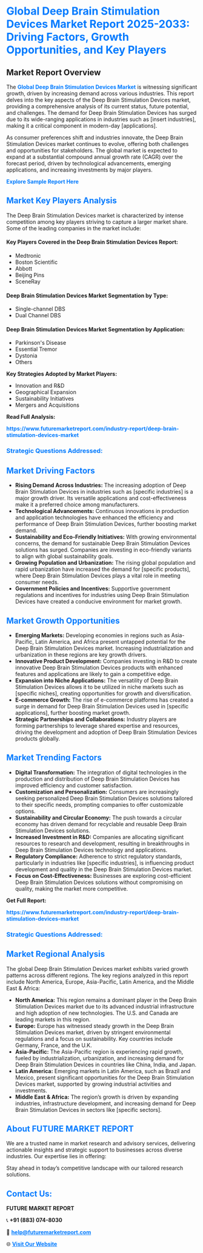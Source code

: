 <h1 style="color: #007BFF;">Global Deep Brain Stimulation Devices Market Report 2025-2033: Driving Factors, Growth Opportunities, and Key Players</h1>

<section id="overview">
<h2>Market Report Overview</h2>
<p>The <a href="https://www.futuremarketreport.com/industry-report/deep-brain-stimulation-devices-market" style="color: #007BFF; text-decoration: none;"><strong>Global Deep Brain Stimulation Devices Market</strong></a> is witnessing significant growth, driven by increasing demand across various industries. This report delves into the key aspects of the Deep Brain Stimulation Devices market, providing a comprehensive analysis of its current status, future potential, and challenges. The demand for Deep Brain Stimulation Devices has surged due to its wide-ranging applications in industries such as [insert industries], making it a critical component in modern-day [applications].</p>
<p>As consumer preferences shift and industries innovate, the Deep Brain Stimulation Devices market continues to evolve, offering both challenges and opportunities for stakeholders. The global market is expected to expand at a substantial compound annual growth rate (CAGR) over the forecast period, driven by technological advancements, emerging applications, and increasing investments by major players.</p>
</section>

<section id="overview">
<p><a href="https://www.futuremarketreport.com/request-sample/reportId=57091" style="color: #007BFF; text-decoration: none;"><strong>Explore Sample Report Here</strong></a></p>
</section>

<section id="key-players">
<h2 style="color: #007BFF;">Market Key Players Analysis</h2>
<p>The Deep Brain Stimulation Devices market is characterized by intense competition among key players striving to capture a larger market share. Some of the leading companies in the market include:</p>
<h4>Key Players Covered in the Deep Brain Stimulation Devices Report:</h4>
<ul><li>Medtronic</li><li>Boston Scientific</li><li>Abbott</li><li>Beijing Pins</li><li>SceneRay</li></ul>
<h4>Deep Brain Stimulation Devices Market Segmentation by Type:</h4>
<ul><li>Single-channel DBS</li><li>Dual Channel DBS</li></ul>

<h4>Deep Brain Stimulation Devices Market Segmentation by Application:</h4>
<ul><li>Parkinson&#039;s Disease</li><li>Essential Tremor</li><li>Dystonia</li><li>Others</li></ul>
<p><strong>Key Strategies Adopted by Market Players:</strong></p>
<ul>
<li>Innovation and R&D</li>
<li>Geographical Expansion</li>
<li>Sustainability Initiatives</li>
<li>Mergers and Acquisitions</li>
</ul>
</section>

<section>
<p><strong>Read Full Analysis: </strong></p><a href="https://www.futuremarketreport.com/industry-report/deep-brain-stimulation-devices-market" style="color: #007BFF; text-decoration: none;"><strong>https://www.futuremarketreport.com/industry-report/deep-brain-stimulation-devices-market</strong></a>
<h3 style="color: #007BFF;">Strategic Questions Addressed:</h3>
</section>

<section id="driving-factors">
<h2 style="color: #007BFF;">Market Driving Factors</h2>
<ul>
<li><strong>Rising Demand Across Industries:</strong> The increasing adoption of Deep Brain Stimulation Devices in industries such as [specific industries] is a major growth driver. Its versatile applications and cost-effectiveness make it a preferred choice among manufacturers.</li>
<li><strong>Technological Advancements:</strong> Continuous innovations in production and application technologies have enhanced the efficiency and performance of Deep Brain Stimulation Devices, further boosting market demand.</li>
<li><strong>Sustainability and Eco-Friendly Initiatives:</strong> With growing environmental concerns, the demand for sustainable Deep Brain Stimulation Devices solutions has surged. Companies are investing in eco-friendly variants to align with global sustainability goals.</li>
<li><strong>Growing Population and Urbanization:</strong> The rising global population and rapid urbanization have increased the demand for [specific products], where Deep Brain Stimulation Devices plays a vital role in meeting consumer needs.</li>
<li><strong>Government Policies and Incentives:</strong> Supportive government regulations and incentives for industries using Deep Brain Stimulation Devices have created a conducive environment for market growth.</li>
</ul>
</section>

<section id="growth-opportunities">
<h2 style="color: #007BFF;">Market Growth Opportunities</h2>
<ul>
<li><strong>Emerging Markets:</strong> Developing economies in regions such as Asia-Pacific, Latin America, and Africa present untapped potential for the Deep Brain Stimulation Devices market. Increasing industrialization and urbanization in these regions are key growth drivers.</li>
<li><strong>Innovative Product Development:</strong> Companies investing in R&D to create innovative Deep Brain Stimulation Devices products with enhanced features and applications are likely to gain a competitive edge.</li>
<li><strong>Expansion into Niche Applications:</strong> The versatility of Deep Brain Stimulation Devices allows it to be utilized in niche markets such as [specific niches], creating opportunities for growth and diversification.</li>
<li><strong>E-commerce Growth:</strong> The rise of e-commerce platforms has created a surge in demand for Deep Brain Stimulation Devices used in [specific applications], further boosting market growth.</li>
<li><strong>Strategic Partnerships and Collaborations:</strong> Industry players are forming partnerships to leverage shared expertise and resources, driving the development and adoption of Deep Brain Stimulation Devices products globally.</li>
</ul>
</section>

<section id="trending-factors">
<h2 style="color: #007BFF;">Market Trending Factors</h2>
<ul>
<li><strong>Digital Transformation:</strong> The integration of digital technologies in the production and distribution of Deep Brain Stimulation Devices has improved efficiency and customer satisfaction.</li>
<li><strong>Customization and Personalization:</strong> Consumers are increasingly seeking personalized Deep Brain Stimulation Devices solutions tailored to their specific needs, prompting companies to offer customizable options.</li>
<li><strong>Sustainability and Circular Economy:</strong> The push towards a circular economy has driven demand for recyclable and reusable Deep Brain Stimulation Devices solutions.</li>
<li><strong>Increased Investment in R&D:</strong> Companies are allocating significant resources to research and development, resulting in breakthroughs in Deep Brain Stimulation Devices technology and applications.</li>
<li><strong>Regulatory Compliance:</strong> Adherence to strict regulatory standards, particularly in industries like [specific industries], is influencing product development and quality in the Deep Brain Stimulation Devices market.</li>
<li><strong>Focus on Cost-Effectiveness:</strong> Businesses are exploring cost-efficient Deep Brain Stimulation Devices solutions without compromising on quality, making the market more competitive.</li>
</ul>
</section>

<section>
<p><strong>Get Full Report: </strong></p><a href="https://www.futuremarketreport.com/industry-report/deep-brain-stimulation-devices-market" style="color: #007BFF; text-decoration: none;"><strong>https://www.futuremarketreport.com/industry-report/deep-brain-stimulation-devices-market</strong></a>
<h3 style="color: #007BFF;">Strategic Questions Addressed:</h3>
</section>


<section id="regional-analysis">
<h2 style="color: #007BFF;">Market Regional Analysis</h2>
<p>The global Deep Brain Stimulation Devices market exhibits varied growth patterns across different regions. The key regions analyzed in this report include North America, Europe, Asia-Pacific, Latin America, and the Middle East & Africa:</p>
<ul>
<li><strong>North America:</strong> This region remains a dominant player in the Deep Brain Stimulation Devices market due to its advanced industrial infrastructure and high adoption of new technologies. The U.S. and Canada are leading markets in this region.</li>
<li><strong>Europe:</strong> Europe has witnessed steady growth in the Deep Brain Stimulation Devices market, driven by stringent environmental regulations and a focus on sustainability. Key countries include Germany, France, and the U.K.</li>
<li><strong>Asia-Pacific:</strong> The Asia-Pacific region is experiencing rapid growth, fueled by industrialization, urbanization, and increasing demand for Deep Brain Stimulation Devices in countries like China, India, and Japan.</li>
<li><strong>Latin America:</strong> Emerging markets in Latin America, such as Brazil and Mexico, present significant opportunities for the Deep Brain Stimulation Devices market, supported by growing industrial activities and investments.</li>
<li><strong>Middle East & Africa:</strong> The region’s growth is driven by expanding industries, infrastructure development, and increasing demand for Deep Brain Stimulation Devices in sectors like [specific sectors].</li>
</ul>
</section>

<footer>
<h2 style="color: #007BFF;">About FUTURE MARKET REPORT</h2>
<p>We are a trusted name in market research and advisory services, delivering actionable insights and strategic support to businesses across diverse industries. Our expertise lies in offering:</p>

<p>Stay ahead in today’s competitive landscape with our tailored research solutions.</p>

<h2 style="color: #007BFF;">Contact Us:</h2>
<p><strong>FUTURE MARKET REPORT</strong></p>
<p>📞 <strong>+91 (883) 074-8030</strong></p>
<p>📧 <strong><a href="mailto:help@futuremarketreport.com" style="color: #007BFF;">help@futuremarketreport.com</a></strong></p>
<p>🌐 <strong><a href="https://www.futuremarketreport.com/" style="color: #007BFF;">Visit Our Website</a></strong></p>
</footer>